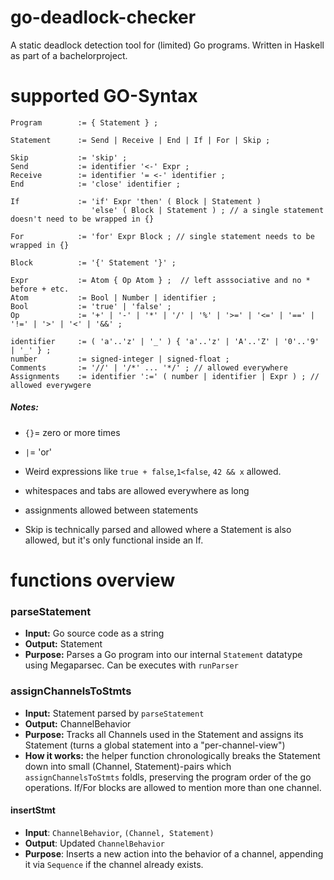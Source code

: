 # go-deadlock-checker
A static deadlock detection tool for (limited) Go programs. Written in Haskell as part of a bachelorproject.

# supported GO-Syntax
```
Program        := { Statement } ;

Statement      := Send | Receive | End | If | For | Skip ;

Skip           := 'skip' ;
Send           := identifier '<-' Expr ;
Receive        := identifier '= <-' identifier ;
End            := 'close' identifier ;

If             := 'if' Expr 'then' ( Block | Statement )
                  'else' ( Block | Statement ) ; // a single statement doesn't need to be wrapped in {}

For            := 'for' Expr Block ; // single statement needs to be wrapped in {}

Block          := '{' Statement '}' ;

Expr           := Atom { Op Atom } ;  // left asssociative and no * before + etc.
Atom           := Bool | Number | identifier ;
Bool           := 'true' | 'false' ;
Op             := '+' | '-' | '*' | '/' | '%' | '>=' | '<=' | '==' | '!=' | '>' | '<' | '&&' ;

identifier     := ( 'a'..'z' | '_' ) { 'a'..'z' | 'A'..'Z' | '0'..'9' | '_' } ; 
number         := signed-integer | signed-float ;
Comments       := '//' | '/*' ... '*/' ; // allowed everywhere
Assignments    := identifier ':=' ( number | identifier | Expr ) ; // allowed everywgere
```

##### Notes:

- `{}`= zero or more times

- `|`= 'or'

- Weird expressions like `true + false`,`1<false`, `42 && x` allowed.
- whitespaces and tabs are allowed everywhere as long 
- assignments allowed between statements

- Skip is technically parsed and allowed where a Statement is also allowed, but it's only functional inside an If.



# functions overview

### parseStatement
- **Input:** Go source code as a string
- **Output:** Statement
- **Purpose:** Parses a Go program into our internal `Statement` datatype using Megaparsec. Can be executes with `runParser`
  
### assignChannelsToStmts
- **Input:** Statement parsed by `parseStatement`
- **Output:** ChannelBehavior 
- **Purpose:** Tracks all Channels used in the Statement and assigns its Statement (turns a global statement into a "per-channel-view")
- **How it works:** the helper function chronologically breaks the Statement down into small (Channel, Statement)-pairs 
  which `assignChannelsToStmts` foldls, preserving the program order of the go operations.
  If/For blocks are allowed to mention more than one channel.

#### insertStmt
- **Input**: `ChannelBehavior`, `(Channel, Statement)`
- **Output**: Updated `ChannelBehavior`
- **Purpose**: Inserts a new action into the behavior of a channel, appending it via `Sequence` if the channel already exists.

